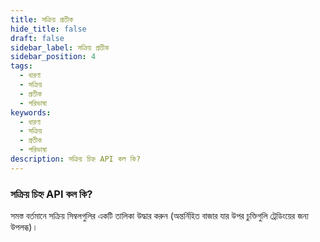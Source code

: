 ```yaml
---
title: সক্রিয় প্রতীক
hide_title: false
draft: false
sidebar_label: সক্রিয় প্রতীক
sidebar_position: 4
tags:
  - ধারণা
  - সক্রিয়
  - প্রতীক
  - পরিভাষা
keywords:
  - ধারণা
  - সক্রিয়
  - প্রতীক
  - পরিভাষা
description: সক্রিয় চিহ্ন API কল কি?
---
```


### সক্রিয় চিহ্ন API কল কি?

সমস্ত বর্তমানে সক্রিয় সিম্বলগুলির একটি তালিকা উদ্ধার করুন (অন্তর্নিহিত বাজার যার উপর চুক্তিগুলি ট্রেডিংয়ের জন্য উপলব্ধ)।

